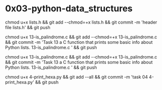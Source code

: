 # 0x03-python-data_structures

chmod u+x lists.h && git add --chmod=+x lists.h && git commit -m 'header file lists.h' && git push

chmod u+x 13-is_palindrome.c  && git add --chmod=+x 13-is_palindrome.c  && git commit -m 'Task 13   a C function that prints some basic info about Python lists. 13-is_palindrome.c ' && git push


chmod u+x 13-is_palindrome.c  && git add --chmod=+x 13-is_palindrome.c  && git commit -m 'Task 13   a C function that prints some basic info about Python lists. 13-is_palindrome.c ' && git push

chmod u+x 4-print_hexa.py && git add --all && git commit -m 'task 04 4-print_hexa.py' && git push
